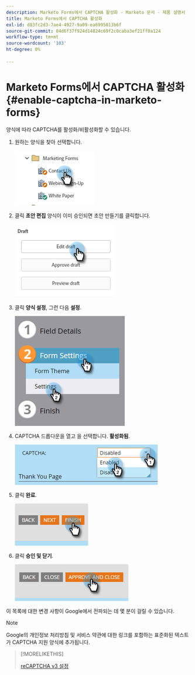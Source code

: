 ```yaml
---
description: Marketo Forms에서 CAPTCHA 활성화 - Marketo 문서 - 제품 설명서
title: Marketo Forms에서 CAPTCHA 활성화
exl-id: d83fc2d3-7ae4-4927-9a09-ea6995013b6f
source-git-commit: 04d6f37f924d14824c69f2c0caba3ef21ff0a124
workflow-type: tm+mt
source-wordcount: '103'
ht-degree: 0%

---
```


# Marketo Forms에서 CAPTCHA 활성화 {#enable-captcha-in-marketo-forms}

양식에 따라 CAPTCHA를 활성화/비활성화할 수 있습니다.

1. 원하는 양식을 찾아 선택합니다.

   ![](assets/enable-captcha-in-marketo-forms-1.png)

1. 클릭 **초안 편집** 양식이 이미 승인되면 초안 만들기를 클릭합니다.

   ![](assets/enable-captcha-in-marketo-forms-2.png)

1. 클릭 **양식 설정**, 그런 다음 **설정**.

   ![](assets/enable-captcha-in-marketo-forms-3.png)

1. CAPTCHA 드롭다운을 열고 을 선택합니다. **활성화됨**.

   ![](assets/enable-captcha-in-marketo-forms-4.png)

1. 클릭 **완료**.

   ![](assets/enable-captcha-in-marketo-forms-5.png)

1. 클릭 **승인 및 닫기**.

   ![](assets/enable-captcha-in-marketo-forms-6.png)

이 목록에 대한 변경 사항이 Google에서 전파되는 데 몇 분이 걸릴 수 있습니다.

>[!NOTE]
>
>Google의 개인정보 처리방침 및 서비스 약관에 대한 링크를 포함하는 표준화된 텍스트가 CAPTCHA 지원 양식에 추가됩니다.

>[!MORELIKETHIS]
>
>[reCAPTCHA v3 설정](/help/marketo/product-docs/demand-generation/forms/using-captcha/setting-up-recaptcha-v3.md)

